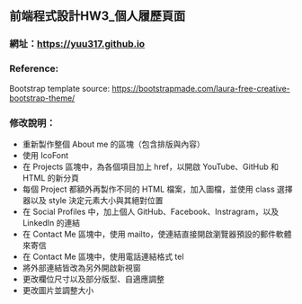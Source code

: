 ## 前端程式設計HW3_個人履歷頁面
### 網址：https://yuu317.github.io
### Reference:
Bootstrap template source: https://bootstrapmade.com/laura-free-creative-bootstrap-theme/
</br>
### 修改說明：
* 重新製作整個 About me 的區塊（包含排版與內容）
* 使用 IcoFont 
* 在 Projects 區塊中，為各個項目加上 href，以開啟 YouTube、GitHub 和 HTML 的新分頁
* 每個 Project 都額外再製作不同的 HTML 檔案，加入圖檔，並使用 class 選擇器以及 style 決定元素大小與其絕對位置
* 在 Social Profiles 中，加上個人 GitHub、Facebook、Instragram，以及 LinkedIn 的連結
* 在 Contact Me 區塊中，使用 mailto，使連結直接開啟瀏覽器預設的郵件軟體來寄信
* 在 Contact Me 區塊中，使用電話連結格式 tel
* 將外部連結皆改為另外開啟新視窗
* 更改欄位尺寸以及部分版型、自適應調整
* 更改圖片並調整大小
